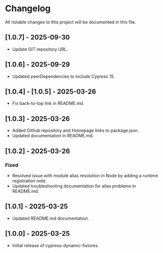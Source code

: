 # Changelog

All notable changes to this project will be documented in this file.

## [1.0.7] - 2025-09-30
- Update GIT repository URL.

## [1.0.6] - 2025-09-29
- Updated peerDependencies to include Cypress 15.
 
## [1.0.4] - [1.0.5] - 2025-03-26
- Fix back-to-top link in README.md.

## [1.0.3] - 2025-03-26
- Added Github repository and Homepage links to package.json.
- Updated documentation in README.md.

## [1.0.2] - 2025-03-26
### Fixed
- Resolved issue with module alias resolution in Node by adding a runtime registration note.
- Updated troubleshooting documentation for alias problems in README.md.

## [1.0.1] - 2025-03-25
- Updated README.md documentation.

## [1.0.0] - 2025-03-25
- Initial release of cypress-dynamic-fixtures.
